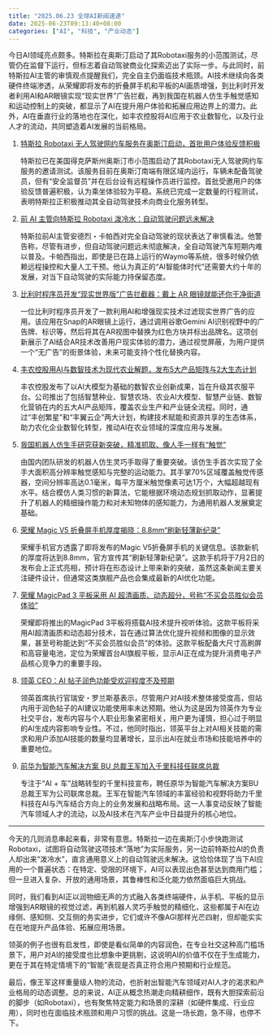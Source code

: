 ```yaml
---
title: "2025.06.23 全球AI新闻速递"
date: 2025-06-23T09:13:40+08:00
categories: ["AI", "科技", "产业动态"]
---
```

今日AI领域亮点颇多。特斯拉在奥斯汀启动了其Robotaxi服务的小范围测试，尽管仍在监督下运行，但标志着自动驾驶商业化探索迈出了实际一步。与此同时，前特斯拉AI主管的审慎观点提醒我们，完全自主仍面临技术瓶颈。AI技术继续向各类硬件终端渗透，从荣耀即将发布的折叠屏手机和平板的AI画质增强，到比利时开发者利用AI和AR眼镜实现“现实世界”广告拦截，再到我国在机器人仿生手触觉感知和运动控制上的突破，都显示了AI在提升用户体验和拓展应用边界上的潜力。此外，AI在垂直行业的落地也在深化，如丰农控股将AI应用于农业数智化，以及行业人才的流动，共同塑造着AI发展的当前格局。

1.  [特斯拉 Robotaxi 无人驾驶网约车服务在奥斯汀启动，首批用户体验反馈积极](https://www.ithome.com/0/862/887.htm)

    特斯拉已在美国得克萨斯州奥斯汀市小范围启动了其Robotaxi无人驾驶网约车服务的邀请测试。该服务目前在奥斯汀南端有限区域内运行，车辆未配备驾驶员，但有“安全监督员”并在后台设有远程操作员进行监控。首批受邀用户的体验反馈普遍积极，认为乘坐体验较为平稳。系统已完成一定数量的行程测试，表明特斯拉正积极推动其全自动驾驶技术向商业化服务转型。

2.  [前 AI 主管向特斯拉 Robotaxi 泼冷水：自动驾驶问题远未解决](https://www.ithome.com/0/862/876.htm)

    特斯拉前AI主管安德烈・卡帕西对完全自动驾驶的现状表达了审慎看法。他警告称，尽管有进步，但自动驾驶问题远未彻底解决，全自动驾驶汽车短期内难以普及。卡帕西指出，即使是已在路上运行的Waymo等系统，很多时候仍依赖远程操控和大量人工干预。他认为真正的“AI智能体时代”还需要大约十年的发展，对当下自动驾驶的实际能力持保留态度。

3.  [比利时程序员开发“现实世界版”广告拦截器：戴上 AR 眼镜就能还你干净街道](https://www.ithome.com/0/862/889.htm)

    一位比利时程序员开发了一款利用AI和增强现实技术过滤现实世界广告的应用。该应用在Snap的AR眼镜上运行，通过调用谷歌Gemini AI识别视野中的广告牌、标识等，然后将其在AR视图中替换为红色方块并标出品牌名。这项创新展示了AI结合AR技术改善用户现实体验的潜力，通过视觉屏蔽，为用户提供一个“无广告”的街景体验，未来可能支持个性化替换内容。

4.  [丰农控股用AI与数智技术为现代农业解题，发布5大产品矩阵与2大生态计划](https://36kr.com/p/3347050781088643?f=rss)

    丰农控股发布了以AI大模型为基础的数智农业创新成果，旨在升级其农服平台。公司推出了包括智慧种业、智慧农场、农业AI大模型、智慧产业链、数智化营销在内的五大AI产品矩阵，覆盖农业生产和产业链全流程。同时，通过“丰创繁星”和“丰翼云企”两大计划，构建技术赋能和资源共享的生态体系，助力农化企业数智化转型，推动AI在农业领域的深度应用与发展。

5.  [我国机器人仿生手研究获新突破，精准抓取、像人手一样有“触觉”](https://www.ithome.com/0/862/849.htm)

    由国内团队研发的机器人仿生灵巧手取得了重要突破。该仿生手首次实现了全手大面积高分辨率触觉感知与完整的运动能力。其手掌70%区域覆盖触觉传感器，空间分辨率高达0.1毫米，每平方厘米触觉像素可达1万个，大幅超越现有水平。结合模仿人类习惯的新算法，它能根据环境动态规划抓取动作，显著提升了机器人的精细操作能力和对未知物体的感知能力，为通用机器人发展奠定基础。

6.  [荣耀 Magic V5 折叠屏手机厚度揭晓：8.8mm“刷新轻薄新纪录”](https://www.ithome.com/0/862/899.htm)

    荣耀手机官方透露了即将发布的Magic V5折叠屏手机的关键信息。该款新机的厚度将达到8.8mm，官方宣传其“刷新轻薄新纪录”。这款手机将于7月2日的发布会上正式亮相，预计将在形态设计上带来新的突破，虽然这条新闻主要关注硬件设计，但通常这类旗舰产品也会集成最新的AI优化功能。

7.  [荣耀 MagicPad 3 平板采用 AI 超清画质、动态超分，号称“不买会员胜似会员体验”](https://www.ithome.com/0/862/854.htm)

    荣耀即将推出的MagicPad 3平板将搭载AI技术提升视听体验。这款平板将采用AI超清画质和动态超分技术，旨在通过算法优化提升视频和图像的显示效果，甚至号称能达到“不买会员胜似会员”的体验。这款平板配备大尺寸高刷屏和高容量电池，定位为荣耀首台AI旗舰平板，显示AI正在成为提升消费电子产品核心竞争力的重要手段。

8.  [领英 CEO：AI 帖子润色功能受欢迎程度不及预期](https://www.ithome.com/0/862/882.htm)

    领英首席执行官瑞安・罗兰斯基表示，尽管用户对AI技术整体接受度高，但站内用于润色帖子的AI建议功能使用率未达预期。他认为这是因为领英作为专业社交平台，发布内容与个人职业形象紧密相关，用户更为谨慎，担心过于明显的AI生成内容影响专业性。不过，他同时指出，领英平台上对AI相关技能的需求和用户添加AI技能的数量均显著增长，显示出AI在就业市场和技能培养中的重要地位。

9.  [前华为智能汽车解决方案 BU 总裁王军加入千里科技任联席总裁](https://www.ithome.com/0/862/835.htm)

    专注于“AI + 车”战略转型的千里科技宣布，聘任原华为智能汽车解决方案BU总裁王军为公司联席总裁。王军在智能汽车领域的丰富经验和视野将助力千里科技在AI与汽车结合方向上的业务发展和战略布局。这一人事变动反映了智能汽车领域人才的流动，以及AI技术在汽车产业中日益提升的核心地位。

---

今天的几则消息串起来看，非常有意思。特斯拉一边在奥斯汀小步快跑测试Robotaxi，试图将自动驾驶这项技术“落地”为实际服务，另一边前特斯拉AI的负责人却出来“泼冷水”，直言通用意义上的自动驾驶远未解决。这恰恰体现了当下AI应用的一个普遍状态：在特定、受限的环境下，AI可以表现出色甚至达到商用门槛；但一旦进入复杂、开放的通用场景，其鲁棒性和泛化能力依然面临巨大挑战。

同时，我们看到AI正以润物细无声的方式融入各类终端硬件，从手机、平板的显示增强到AR眼镜的视觉过滤，再到机器人灵巧手触觉的精细化，这些都属于AI在边缘侧、感知侧、交互侧的务实进步，它们或许不像AGI那样光芒四射，但却能实实在在地提升产品体验、拓展应用场景。

领英的例子也很有启发性，即使是看似简单的内容润色，在专业社交这种高门槛场景下，用户对AI的接受度也比想象中更挑剔，这说明AI的价值不仅在于生成能力，更在于其在特定情境下的“智能”表现是否真正符合用户预期和行业规范。

最后，像王军这样重量级人物的流动，也折射出智能汽车领域对AI人才的渴求和产业格局的动态调整。总的来说，AI正从概念热潮走向精耕细作，既有大胆探索前沿的脚步（如Robotaxi），也有聚焦特定能力和场景的深耕（如硬件集成、行业应用），同时也在面临技术瓶颈和用户习惯的挑战。这是一场长跑，急不得，也停不下。